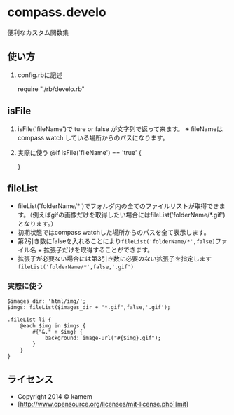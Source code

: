 compass.develo
===========

便利なカスタム関数集

使い方
------
1. config.rbに記述

	require "./rb/develo.rb"

isFile
------
1. isFile('fileName')で ture or false が文字列で返って来ます。
※ fileNameはcompass watch している場所からのパスになります。

2. 実際に使う
	@if isFile('fileName') == 'true' {

	}

fileList
------
* fileList('folderName/\*')でフォルダ内の全てのファイルリストが取得できます。（例えばgifの画像だけを取得したい場合にはfileList('folderName/\*.gif')となります。）
* 初期状態ではcompass watchした場所からのパスを全て表示します。
* 第2引き数にfalseを入れることにより<code>fileList('folderName/*',false)</code>ファイル名 + 拡張子だけを取得することができます。
* 拡張子が必要ない場合には第3引き数に必要のない拡張子を指定します<code>fileList('folderName/\*',false,'.gif')</code>

### 実際に使う
	$images_dir: 'html/img/';
	$imgs: fileList($images_dir + "*.gif",false,'.gif');
	
	.fileList li {
		@each $img in $imgs {
			#{"&." + $img} {
				background: image-url("#{$img}.gif");
			}
		}
	}

ライセンス
----------
+ Copyright 2014 &copy; kamem
+ [http://www.opensource.org/licenses/mit-license.php][mit]

[MIT]: http://www.opensource.org/licenses/mit-license.php
